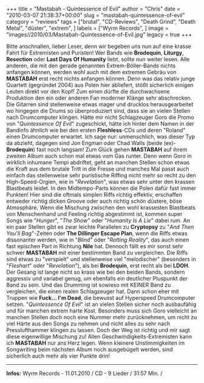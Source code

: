 +++
title = "Mastabah - Quintessence of Evil"
author = "Chris"
date = "2010-03-07 21:38:37+00:00"
slug = "mastabah-quintessence-of-evil"
category = "reviews"
tags = ["brutal", "CD-Reviews", "Death Grind", "Death Metal", "düster", "extrem", ]
labels = ["Wyrm Records", ]
image = "images//2010/03/Mastabah-Quintessence-of-Evil.jpg"
legacy = true
+++

Bitte anschnallen, lieber Leser, denn wir begeben uns nun auf eine krasse Fahrt für Extremisten und Puristen! Wer Bands wie **Brodequin**, **Liturgy**, **Resection** oder **Last Days Of Humanity** liebt, sollte nun weiter lesen. Alle anderen, die mit den gerade genannten Extrem-Böller-Bands nichts anfangen können, werden wohl auch mit dem extremen Gebräu von **MASTABAH** erst recht nichts anfangen können. Denn was das relativ junge Quartett (gegründet 2004) aus Polen hier abliefert, stößt sicherlich einigen Leuten direkt vor den Kopf! Zum einen dürfte die durchwachsene Produktion den ein oder anderen Fan moderner Klänge sehr abschrecken. Die Gitarren sind stellenweise etwas mager und drucklos herausgearbeitet wo hingegen die Drums so überproduziert sind, dass sie an vielen Stellen nach Drumcomputer klingen. Hätte mir nicht Schlagzeuger Goro die Promo von "_Quintessence Of Evil_" zugeschickt, hätte ich hinter dem Namen in der Bandinfo ähnlich wie bei den ersten **Fleshless**-CDs und deren "Roland" einen Drumcomputer erwartet. Ich sage nur: unmenschlich, was dieser Typ da abzieht, dagegen sind Jon Engman oder Chad Walls (beide (ex)-**Brodequin**) fast noch langsam!
Zum Glück gehen **MASTABAH** auf ihrem zweiten Album auch schon mal etwas vom Gas runter. Denn wenn Goro in wirklich inhumane Tempi abdriftet, geht an manchen Stellen schon etwas die Kraft aus dem brutale Tritt in die Fresse und manches Mal passt auch einfach das stellenweise sehr puristische Riffing nicht mehr so recht zu den High-Speed-Orgien, wie in "_Revelation_", was etwas sehr unter den krassen Blastbeats leidet. In den Midtempo-Parts können die Polen dafür fast immer Punkten! Hier sind die oftmals simplen Riffs richtig effektiv, erschaffen entweder richtig dicken Groove oder auch richtig schön düstere, böse Atmosphäre.
Wenn die Mischung zwischen den wohl krassesten Blastbeats von Menschenhand und Feeling richtig abgestimmt ist, kommen super Songs wie "_Hunger_", "_The Show_" oder "_Humanity Is A Lie_" dabei rum.
An ein paar Stellen gibt es zwar leichte Parallelen zu **Cryptopsy** zu "_And Then You'll Bag_"-Zeiten oder **The Dillinger Escape Plan**, wenn die Riffs etwas dissonanter werden, wie in "_Blind_" oder "_Rotting Reality_", das auch einen fast epischen Part in Richtung **Nile** hat. Dennoch fällt es mir sonst sehr schwer **MASTABAH** mit einer bestimmten Band zu vergleichen. Die Riffs sind etwas zu "verspielt" und stellenweise viel "melodischer" (besonders in "_Fleshart_" oder "_Revelation_"), als bei **Brodequin**, erst recht als bei **LDOH**. Der Gesang ist lange nicht so krass wie bei den beiden Bands, sondern aggressiv und variabel genug, um ebenfalls ein deutlicher Pluspunkt der Band zu sein. Und das Drumming ist sowieso mit KEINER Band zu vergleichen, die einen realen Schlagzeuger hat. Dann schon eher mit Truppen wie **Fuck... I'm Dead**, die bewusst auf Hyperspeed Drumcomputer setzen.
"_Quintessence Of Evil_" ist an vielen Stellen sicher noch ausbaufähig und für manchen extrem harte Kost. Besonders muss sich Goro vielleicht an manchen Stellen doch noch eine Nummer mehr zurücknehmen, um nicht zu viel Härte aus den Songs zu nehmen und nicht alles zu sehr nach Presslufthammer klingen zu lassen.
Doch der Weg ist richtig und mir sagt diese eigenwillige Mischung zu! Allen Geschwindigkeits-Extremisten kann ich **MASTABAH** nur ans Herz legen. Wenn kleinere Unstimmigkeiten im Songwriting beim nächsten Album noch ausgebügelt werden, sind sicherlich auch mehr als vier Punkte drin!





---
**Infos:**
Wyrm Records - 11.01.2010 / 
CD - 9 Lieder / 31:57 Min. / 

